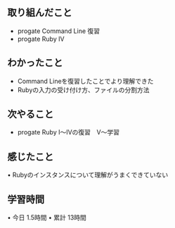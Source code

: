 ## 取り組んだこと
- progate Command Line 復習
- progate Ruby Ⅳ
## わかったこと
- Command Lineを復習したことでより理解できた
- Rubyの入力の受け付け方、ファイルの分割方法
## 次やること
- progate Ruby Ⅰ～Ⅳの復習　Ⅴ～学習
## 感じたこと
• Rubyのインスタンスについて理解がうまくできていない
## 学習時間
• 今日 1.5時間
• 累計 13時間
